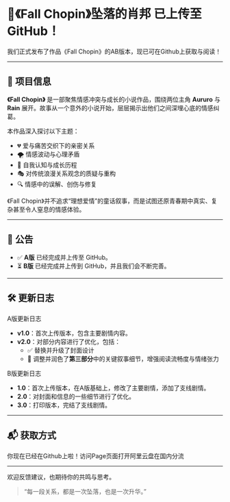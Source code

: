 # 🎹《Fall Chopin》坠落的肖邦 已上传至 GitHub！

我们正式发布了作品《Fall Chopin》的AB版本，现已可在Github上获取与阅读！

---

## 📖 项目信息

**《Fall Chopin》** 是一部聚焦情感冲突与成长的小说作品，围绕两位主角 **Aururo** 与 **Rain** 展开。故事从一个意外的小说开始，层层揭示出他们之间深埋心底的情感纠葛。

本作品深入探讨以下主题：

- 💔 爱与痛苦交织下的亲密关系  
- 🌪️ 情感波动与心理矛盾  
- 🧠 自我认知与成长历程  
- 🎭 对传统浪漫关系观念的质疑与重构  
- 🔍 情感中的误解、创伤与修复  

《Fall Chopin》并不追求“理想爱情”的童话叙事，而是试图还原青春期中真实、复杂甚至令人窒息的情感体验。

---

## 📢 公告

- ✅ **A版** 已经完成并上传至 GitHub。
- ⏳ **B版** 已经完成并上传到 GitHub，并且我们会不断完善。

---

## 🛠️ 更新日志

A版更新日志

- **v1.0**：首次上传版本，包含主要剧情内容。
- **v2.0**：对部分内容进行了优化，包括：
  - ✅ 替换并升级了封面设计  
  - 📝 调整并润色了**第三部分**中的关键叙事细节，增强阅读流畅度与情绪张力
 
B版更新日志
- **1.0**：首次上传版本，在A版基础上，修改了主要剧情，添加了支线剧情。
- **2.0**：对封面和信息的一些细节进行了优化。
- **3.0**：打印版本，完结了支线剧情。

---

## 📬 获取方式

你现在已经在Github上啦！访问Page页面打开阿里云盘在国内分流

---

欢迎反馈建议，也期待你的共鸣与思考。  
> “每一段关系，都是一次坠落，也是一次升华。”
